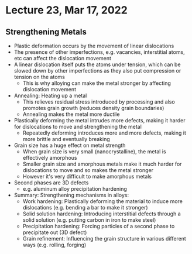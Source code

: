# Lecture 23, Mar 17, 2022

## Strengthening Metals

* Plastic deformation occurs by the movement of linear dislocations
* The presence of other imperfections, e.g. vacancies, interstitial atoms, etc can affect the dislocation movement
* A linear dislocation itself puts the atoms under tension, which can be slowed down by other imperfections as they also put compression or tension on the atoms
	* This is why alloying can make the metal stronger by affecting dislocation movement
* Annealing: Heating up a metal
	* This relieves residual stress introduced by processing and also promotes grain growth (reduces density grain boundaries)
	* Annealing makes the metal more ductile
* Plastically deforming the metal intrudes more defects, making it harder for dislocations to move and strengthening the metal
	* Repeatedly deforming introduces more and more defects, making it more brittle and eventually breaking
* Grain size has a huge effect on metal strength
	* When grain size is very small (nanocrystalline), the metal is effectively amorphous
	* Smaller grain size and amorphous metals make it much harder for dislocations to move and so makes the metal stronger
	* However it's very difficult to make amorphous metals
* Second phases are 3D defects
	* e.g. aluminum alloy precipitation hardening
* Summary: Strengthening mechanisms in alloys:
	* Work hardening: Plastically deforming the material to induce more dislocations (e.g. bending a bar to make it stronger)
	* Solid solution hardening: Introducing interstitial defects through a solid solution (e.g. putting carbon in iron to make steel)
	* Precipitation hardening: Forcing particles of a second phase to precipitate out (3D defect)
	* Grain refinement: Influencing the grain structure in various different ways (e.g. rolling, forging)

